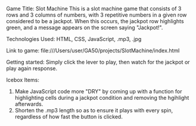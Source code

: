 Game Title: Slot Machine
This is a slot machine game that consists of 3 rows and 3 columns of numbers, with 3 repetitive numbers in a given row considered to be a jackpot. When this occurs, the jackpot row highlights green, and a message appears on the screen saying "Jackpot!".

Technologies Used: 
HTML, CSS, JavaScript, .mp3, .jpg

Link to game:
file:///Users/user/GA50/projects/SlotMachine/index.html

Getting started:
Simply click the lever to play, then watch for the jackpot or play again response.

Icebox Items:
1. Make JavaScript code more "DRY" by coming up with a function for highlighting cells during a jackpot condition and removing the hgihlight afterwards. 
2. Shorten the .mp3 length so as to ensure it plays with every spin, regardless of how fast the button is clicked.

